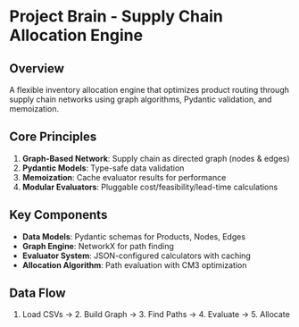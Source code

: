 # Project Brain - Supply Chain Allocation Engine

## Overview
A flexible inventory allocation engine that optimizes product routing through supply chain networks using graph algorithms, Pydantic validation, and memoization.

## Core Principles
1. **Graph-Based Network**: Supply chain as directed graph (nodes & edges)
2. **Pydantic Models**: Type-safe data validation
3. **Memoization**: Cache evaluator results for performance
4. **Modular Evaluators**: Pluggable cost/feasibility/lead-time calculations

## Key Components
- **Data Models**: Pydantic schemas for Products, Nodes, Edges
- **Graph Engine**: NetworkX for path finding
- **Evaluator System**: JSON-configured calculators with caching
- **Allocation Algorithm**: Path evaluation with CM3 optimization

## Data Flow
1. Load CSVs → 2. Build Graph → 3. Find Paths → 4. Evaluate → 5. Allocate
